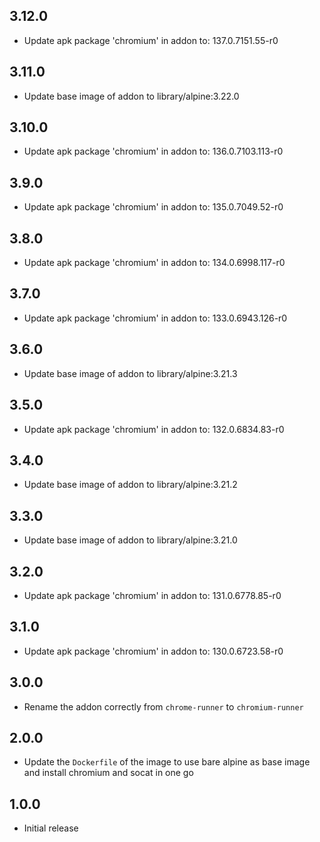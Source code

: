 ## 3.12.0

- Update apk package 'chromium' in addon to: 137.0.7151.55-r0

## 3.11.0

- Update base image of addon to library/alpine:3.22.0

## 3.10.0

- Update apk package 'chromium' in addon to: 136.0.7103.113-r0

## 3.9.0

- Update apk package 'chromium' in addon to: 135.0.7049.52-r0

## 3.8.0

- Update apk package 'chromium' in addon to: 134.0.6998.117-r0

## 3.7.0

- Update apk package 'chromium' in addon to: 133.0.6943.126-r0

## 3.6.0

- Update base image of addon to library/alpine:3.21.3

## 3.5.0

- Update apk package 'chromium' in addon to: 132.0.6834.83-r0

## 3.4.0

- Update base image of addon to library/alpine:3.21.2

## 3.3.0

- Update base image of addon to library/alpine:3.21.0

## 3.2.0

- Update apk package 'chromium' in addon to: 131.0.6778.85-r0

## 3.1.0

- Update apk package 'chromium' in addon to: 130.0.6723.58-r0

## 3.0.0

- Rename the addon correctly from `chrome-runner` to `chromium-runner`

## 2.0.0

- Update the `Dockerfile` of the image to use bare alpine as base image and install chromium and socat in one go

## 1.0.0

- Initial release

<!-- https://developers.home-assistant.io/docs/add-ons/presentation#keeping-a-changelog -->
